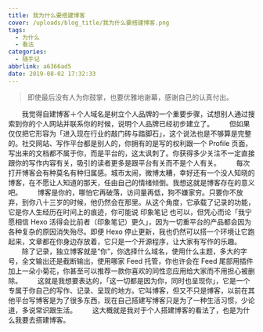 ```yaml
---
title: 我为什么要搭建博客
cover: /uploads/blog_title/我为什么要搭建博客.png
tags:
  - 为什么
  - 看法
categories:
  - 随手记
abbrlink: a6366ad5
date: 2019-08-02 17:32:33
---
```

>即使最后没有人为你鼓掌，也要优雅地谢幕，感谢自己的认真付出。

　　我觉得自建博客＋个人域名是树立个人品牌的一个重要步骤，试想别人通过搜索到你的个人网站并联系你的时候，说明个人品牌已经初步建立了。 
　　但如果仅仅把它形容为「进入现在行业的敲门砖与踏脚石」，这个说法也是不够算是完整的。社交网站、写作平台都是别人的，你拥有的是写的权利跟一个 Profile 页面，写出来的文档都不属于你，而是平台的，这太讽刺了。你获得多少关注不一定直接跟你的写作内容有关，吸引的读者更多是跟平台有关而不是个人有关。
　　每次打开博客会有种莫名有种归属感。城市太闹，微博太糟，幸好还有一个没人知晓的博客，在不愿让人知道的那天，任由自己的情绪倾倒。我想这就是博客存在的意义吧。
　　博客是你的，哪怕它再破落，访问量再低，狗不嫌家穷。只要你不放弃，到你八十三岁的时候，他仍然会在那里。从这个角度，它承载了记录的功能，它是你人生经历在时间上的痕迹，你可能说 印象笔记 也可以，但凭心而论「我宁愿相信 Hexo 活得会比前者（印象笔记）更久」，因为一切重平台的产品都会因为各种复杂的原因消失殆尽。即便 Hexo 停止更新，我也仍然可以搭一个环境让它跑起来，文章都在你身边存放着，它只是一个开源程序，让大家有写作的乐趣。
　　除了记录，独立博客就是“你”，你选择什么域名，使用什么主题，多大的字号，全文输出还是截断输出，使用哪家 Feed 托管，你也许会在 Feed 尾部用插件加上一朵小菊花，你甚至可以推荐一款你喜欢的同性恋应用给大家而不用担心被删除。
　　这就是我想要表达的，「这一切都是因为你，同时也呈现你」，它是一个专属于你自己的写作、记录、呈现的地方。它叫博客，但又不只是博客，以前在其他平台写博客是为了很多东西，现在自己搭建写博客只是为了一种生活习惯，少论道，多说常识跟生活。
　　这大概就是我对于个人搭建博客的看法了，也是为什么我要去搭建博客。


